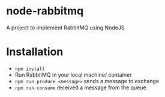 # node-rabbitmq
A project to implement RabbitMQ using NodeJS

# Installation
* `npm install`
*   Run RabbitMQ in your local machine/ container 
* `npm run produce <message>` sends a message to exchange
* `npm run consume` received a message from the queue